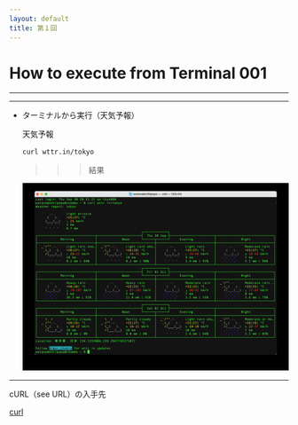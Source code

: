 ```yaml
---
layout: default
title: 第１回
---
```


# How to execute from Terminal 001

---

---

- ターミナルから実行（天気予報）
    
    天気予報
    
    ```bash
    curl wttr.in/tokyo
    ```
    
    >>> 結果
    
    ![IMGSS20210930](/assets/IMGSS20210930.jpg)
    

---

cURL（see URL）の入手先

[curl](https://curl.se)